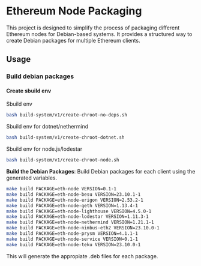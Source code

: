 # Ethereum Node Packaging

This project is designed to simplify the process of packaging different Ethereum nodes for Debian-based systems. It provides a structured way to create Debian packages for multiple Ethereum clients. 

## Usage

### Build debian packages

#### Create sbuild env 

Sbuild env
```bash
bash build-system/v1/create-chroot-no-deps.sh
```

Sbuild env for dotnet/nethermind
```bash
bash build-system/v1/create-chroot-dotnet.sh
```

Sbuild env for node.js/lodestar
```bash
bash build-system/v1/create-chroot-node.sh
```

**Build the Debian Packages**: Build Debian packages for each client using the generated variables.
   ```bash
   make build PACKAGE=eth-node VERSION=0.1-1
   make build PACKAGE=eth-node-besu VERSION=23.10.1-1
   make build PACKAGE=eth-node-erigon VERSION=2.53.2-1
   make build PACKAGE=eth-node-geth VERSION=1.13.4-1
   make build PACKAGE=eth-node-lighthouse VERSION=4.5.0-1
   make build PACKAGE=eth-node-lodestar VERSION=1.11.3-1
   make build PACKAGE=eth-node-nethermind VERSION=1.21.1-1
   make build PACKAGE=eth-node-nimbus-eth2 VERSION=23.10.0-1
   make build PACKAGE=eth-node-prysm VERSION=4.1.1-1
   make build PACKAGE=eth-node-service VERSION=0.1-1
   make build PACKAGE=eth-node-teku VERSION=23.10.0-1

   ```
  This will generate the appropiate .deb files for each package.


